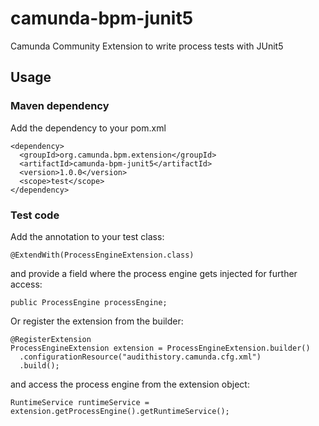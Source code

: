 # camunda-bpm-junit5
Camunda Community Extension to write process tests with JUnit5

## Usage

### Maven dependency
Add the dependency to your pom.xml

    <dependency>
      <groupId>org.camunda.bpm.extension</groupId>
      <artifactId>camunda-bpm-junit5</artifactId>
      <version>1.0.0</version>
      <scope>test</scope>
    </dependency>

### Test code
Add the annotation to your test class:

    @ExtendWith(ProcessEngineExtension.class)
    
and provide a field where the process engine gets injected for further access:

    public ProcessEngine processEngine; 
    
Or register the extension from the builder:

    @RegisterExtension
    ProcessEngineExtension extension = ProcessEngineExtension.builder()
      .configurationResource("audithistory.camunda.cfg.xml")
      .build();
    
and access the process engine from the extension object:

    RuntimeService runtimeService = extension.getProcessEngine().getRuntimeService(); 
    
